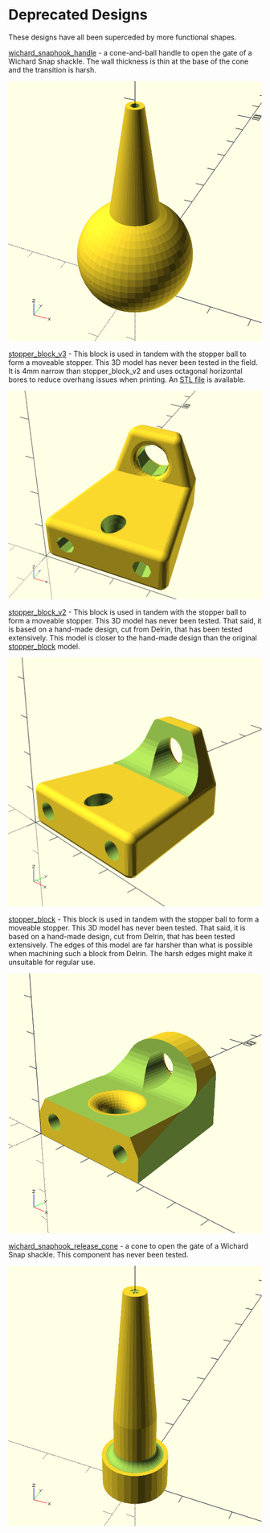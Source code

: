 # Deprecated Designs

These designs have all been superceded by more functional shapes.

[wichard\_snaphook\_handle](wichard_snaphook_handle.scad) - a cone-and-ball handle to open the gate of a Wichard Snap shackle. The wall thickness is thin at the base of the cone and the transition is harsh.

![](images/wichard_snaphook_handle.png)


[stopper\_block\_v3](stopper_block_v3.scad) - This block is used in tandem with the stopper ball to form a moveable stopper. This 3D model has never been tested in the field. It is 4mm narrow than stopper\_block\_v2 and uses octagonal horizontal bores to reduce overhang issues when printing. An [STL file](printable/stopper_block_v3_9c3c682.stl) is available.

![](images/stopper_block_v3.png)

[stopper\_block\_v2](stopper_block_v2.scad) - This block is used in tandem with the stopper ball to form a moveable stopper. This 3D model has never been tested. That said, it is based on a hand-made design, cut from Delrin, that has been tested extensively. This model is closer to the hand-made design than the original [stopper\_block](stopper_block.scad) model.

![](images/stopper_block_v2.png)

[stopper\_block](stopper_block.scad) - This block is used in tandem with the stopper ball to form a moveable stopper.  This 3D model has never been tested. That said, it is based on a hand-made design, cut from Delrin, that has been tested extensively.  The edges of this model are far harsher than what is possible when machining such a block from Delrin. The harsh edges might make it unsuitable for regular use.

![](images/stopper_block.png)

[wichard\_snaphook\_release\_cone](wichard_snaphook_release_cone.scad) - a cone to open the gate of a Wichard Snap shackle.  This component has never been tested.

![](images/wichard_snaphook_release_cone.png)

